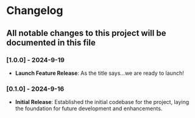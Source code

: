 # Changelog

## All notable changes to this project will be documented in this file

### [1.0.0] - 2024-9-19

- **Launch Feature Release**: As the title says...we are ready to launch!

### [0.1.0] - 2024-9-16

- **Initial Release**: Established the initial codebase for the project, laying the foundation for future development and enhancements.
